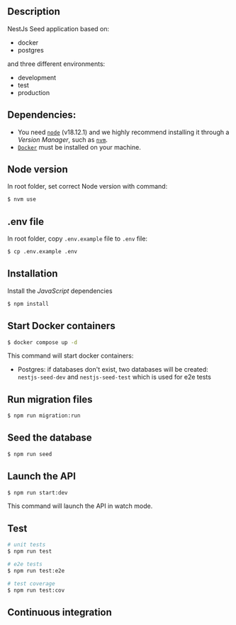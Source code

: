 ## Description

NestJs Seed application based on:
- docker
- postgres

and three different environments:
- development
- test
- production

## Dependencies:

- You need [`node`](https://nodejs.org/en/) (v18.12.1) and we highly recommend installing it through a _Version Manager_, such as [`nvm`](https://github.com/creationix/nvm).
- [`Docker`](https://docs.docker.com/engine/install) must be installed on your machine.

## Node version

In root folder, set correct Node version with command:

```bash
$ nvm use
```

## .env file

In root folder, copy `.env.example` file to `.env` file:

```bash
$ cp .env.example .env
```

## Installation

Install the _JavaScript_ dependencies

```bash
$ npm install
```

## Start Docker containers

```bash
$ docker compose up -d
```

This command will start docker containers:
- Postgres: if databases don't exist, two databases will be created: `nestjs-seed-dev` and `nestjs-seed-test` which is used for e2e tests

## Run migration files

```bash
$ npm run migration:run
```

## Seed the database

```bash
$ npm run seed
```

## Launch the API

```bash
$ npm run start:dev
```

This command will launch the API in watch mode.

## Test

```bash
# unit tests
$ npm run test

# e2e tests
$ npm run test:e2e

# test coverage
$ npm run test:cov
```

## Continuous integration